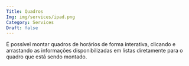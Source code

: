 ```yaml
---
Title: Quadros
Img: img/services/ipad.png
Category: Services
Draft: false
---
```


É possível montar quadros de horários de forma interativa, clicando e arrastando as informações disponibilizadas em listas diretamente para o quadro que está sendo montado.

